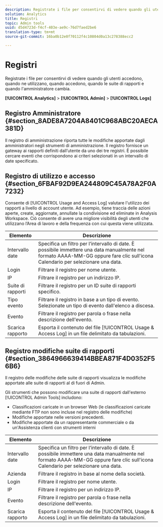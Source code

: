 ```yaml
---
description: Registrate i file per consentirvi di vedere quando gli utenti accedono, quando ne utilizzano, quando accedono, quando le suite di rapporti e quando l'amministratore cambia.
solution: Analytics
title: Registri
topic: Admin tools
uuid: d5d4723d-f4cf-403e-ae9c-76d7faed2be6
translation-type: tm+mt
source-git-commit: 16ba0b12e0f70112f4c10804d0a13c278388ecc2

---
```



# Registri

Registrate i file per consentirvi di vedere quando gli utenti accedono, quando ne utilizzano, quando accedono, quando le suite di rapporti e quando l'amministratore cambia.

**[!UICONTROL Analytics]** &gt; **[!UICONTROL Admin]** &gt; **[!UICONTROL Logs]**

## Registro Amministratore {#section_8ADE8A7204A8401C968ABC20AECA381D}

Il registro di amministrazione riporta tutte le modifiche apportate dagli amministratori negli strumenti di amministrazione. Il registro fornisce un gateway ai rapporti definiti dall’utente da uno dei tre registri. È possibile cercare eventi che corrispondono ai criteri selezionati in un intervallo di date specificato.

## Registro di utilizzo e accesso {#section_6FBAF92D9EA244809C45A78A2F0A7232}

Consente di [!UICONTROL Usage and Access Log] valutare l'utilizzo dei rapporti a livello di account utente. Ad esempio, tiene traccia delle azioni aperte, create, aggiornate, annullate la condivisione ed eliminate in Analysis Workspace. Ciò consente di avere una migliore visibilità degli utenti che utilizzano l’Area di lavoro e della frequenza con cui questa viene utilizzata.

| Elemento | Descrizione |
|---|---|
| Intervallo date | Specifica un filtro per l’intervallo di date. È possibile immettere una data manualmente nel formato AAAA-MM-GG oppure fare clic sull'icona Calendario per selezionare una data. |
|  Login | Filtrare il registro per nome utente. |
| IP | Filtrare il registro per un indirizzo IP. |
| Suite di rapporti | Filtrare il registro per un ID suite di rapporti specifico. |
| Tipo evento | Filtrare il registro in base a un tipo di evento. Selezionate un tipo di evento dall'elenco a discesa. |
| Evento | Filtrare il registro per parola o frase nella descrizione dell'evento. |
|  Scarica rapporto | Esporta il contenuto del file [!UICONTROL Usage & Access Log] in un file delimitato da tabulazioni. |

## Registro modifiche suite di rapporti {#section_3864966639414BBEA871F4D0352F56B6}

Il registro delle modifiche delle suite di rapporti visualizza le modifiche apportate alle suite di rapporti al di fuori di Admin.

Gli strumenti che possono modificare una suite di rapporti dall'esterno [!UICONTROL Admin Tools] includono:

* Classificazioni caricate in un browser Web (le classificazioni caricate mediante FTP non sono incluse nel registro delle modifiche)
* Modifiche apportate nelle versioni precedenti.
* Modifiche apportate da un rappresentante commerciale o da un'Assistenza clienti con strumenti interni

| Elemento | Descrizione |
|---|---|
| Intervallo date | Specifica un filtro per l’intervallo di date. È possibile immettere una data manualmente nel formato AAAA-MM-GG oppure fare clic sull'icona Calendario per selezionare una data. |
| Azienda | Filtrare il registro in base al nome della società. |
|  Login | Filtrare il registro per nome utente. |
| IP | Filtrare il registro per un indirizzo IP. |
| Evento | Filtrare il registro per parola o frase nella descrizione dell'evento. |
|  Scarica rapporto | Esporta il contenuto del file [!UICONTROL Usage & Access Log] in un file delimitato da tabulazioni. |

